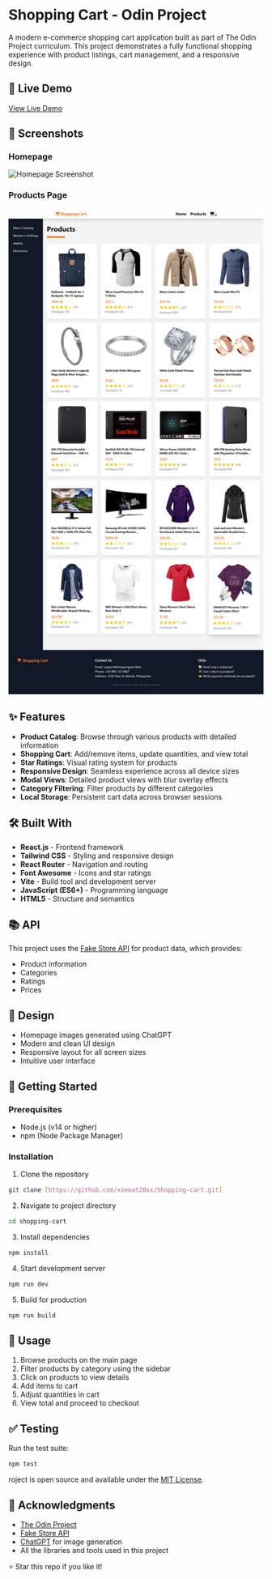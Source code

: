 # Shopping Cart - Odin Project

A modern e-commerce shopping cart application built as part of The Odin Project curriculum. This project demonstrates a fully functional shopping experience with product listings, cart management, and a responsive design.

## 🔴 Live Demo
[View Live Demo](https://odinproject-shoppingcart.netlify.app/)

## 📸 Screenshots

### Homepage
![Homepage Screenshot](./public/homepage_ss.png)

### Products Page
![Products Screenshot](./public/products_ss.png)

## ✨ Features

- **Product Catalog**: Browse through various products with detailed information
- **Shopping Cart**: Add/remove items, update quantities, and view total
- **Star Ratings**: Visual rating system for products
- **Responsive Design**: Seamless experience across all device sizes
- **Modal Views**: Detailed product views with blur overlay effects
- **Category Filtering**: Filter products by different categories
- **Local Storage**: Persistent cart data across browser sessions

## 🛠️ Built With

- **React.js** - Frontend framework
- **Tailwind CSS** - Styling and responsive design
- **React Router** - Navigation and routing
- **Font Awesome** - Icons and star ratings
- **Vite** - Build tool and development server
- **JavaScript (ES6+)** - Programming language
- **HTML5** - Structure and semantics

## 📚 API

This project uses the [Fake Store API](https://fakestoreapi.com/) for product data, which provides:
- Product information
- Categories
- Ratings
- Prices

## 🎨 Design

- Homepage images generated using ChatGPT
- Modern and clean UI design
- Responsive layout for all screen sizes
- Intuitive user interface

## 🚀 Getting Started

### Prerequisites
- Node.js (v14 or higher)
- npm (Node Package Manager)

### Installation

1. Clone the repository
```bash
git clone [https://github.com/xxemat20xx/Shopping-cart.git]
```

2. Navigate to project directory
```bash
cd shopping-cart
```

3. Install dependencies
```bash
npm install
```

4. Start development server
```bash
npm run dev
```

5. Build for production
```bash
npm run build
```

## 📱 Usage

1. Browse products on the main page
2. Filter products by category using the sidebar
3. Click on products to view details
4. Add items to cart
5. Adjust quantities in cart
6. View total and proceed to checkout

## ✅ Testing

Run the test suite:
```bash
npm test
```

roject is open source and available under the [MIT License](LICENSE).

## 🙏 Acknowledgments

- [The Odin Project](https://www.theodinproject.com/)
- [Fake Store API](https://fakestoreapi.com/)
- [ChatGPT](https://chat.openai.com/) for image generation
- All the libraries and tools used in this project

⭐️ Star this repo if you like it!
